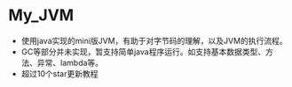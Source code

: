 # My_JVM
- 使用java实现的mini版JVM，有助于对字节码的理解，以及JVM的执行流程。
- GC等部分并未实现，暂支持简单java程序运行。如支持基本数据类型、方法、异常、lambda等。
- 超过10个star更新教程
